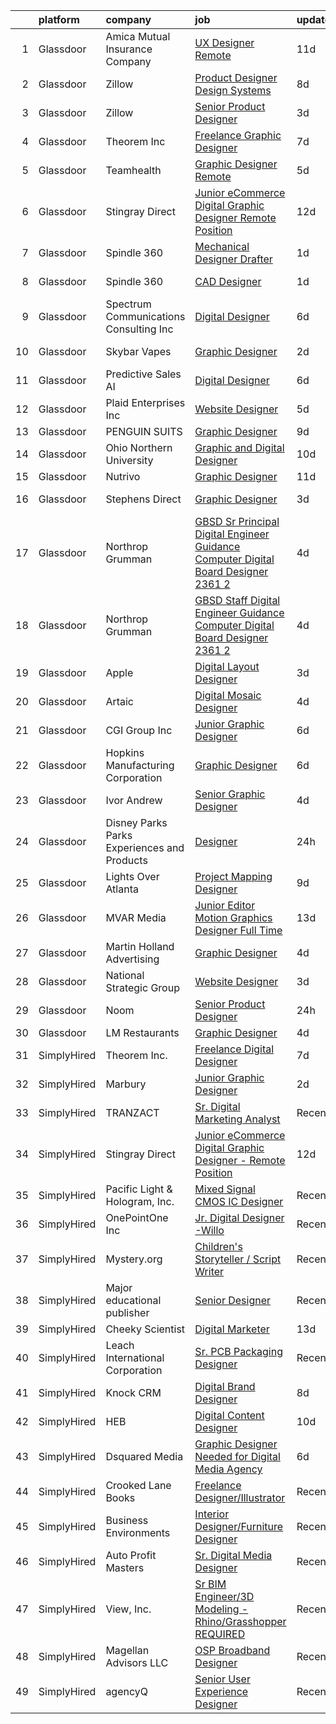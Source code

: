 

|    | platform    | company                                      | job                                                                                                                                                                                                                                                                                                                                                                                                                                                                                                                                                                                                                                                                                                                                                                                                                                                                                                                                                                                                                                                                                                                                                                                                                                                                                                                                       | update_time   | location              |
|---:|:------------|:---------------------------------------------|:------------------------------------------------------------------------------------------------------------------------------------------------------------------------------------------------------------------------------------------------------------------------------------------------------------------------------------------------------------------------------------------------------------------------------------------------------------------------------------------------------------------------------------------------------------------------------------------------------------------------------------------------------------------------------------------------------------------------------------------------------------------------------------------------------------------------------------------------------------------------------------------------------------------------------------------------------------------------------------------------------------------------------------------------------------------------------------------------------------------------------------------------------------------------------------------------------------------------------------------------------------------------------------------------------------------------------------------|:--------------|:----------------------|
|  1 | Glassdoor   | Amica Mutual Insurance Company               | [UX Designer   Remote](https://www.glassdoor.com/partner/jobListing.htm?pos=124&ao=1110586&s=58&guid=000001817fe58c4599b28616a317b07b&src=GD_JOB_AD&t=SR&vt=w&cs=1_0d366339&cb=1655708159481&jobListingId=1007926834023&cpc=9FFE37255B2C047E&jrtk=3-0-1g5vub33cgsph801-1g5vub33s37sf000-2c7305d5d3e04e6f--6NYlbfkN0DHNsmo6-l5VPEcn0_qUKkjeVx5zfr-x0vwZbi1T4ZBycdf6Jx9Tpj7qckzafRgtcIsjmn-TscFFB-IG86F17M_sb4snCqogfMYBkucV4L1lAygGDqBt5-cph-doJXodkoZgAZ2ic4E2TQ1vuILfL5dbGSsMLK66x38hbHaXN1IL6kxewnsLr38Yf7hwdUAZcUpSu5hNIu7xgOB0bn0YzJsjnnP50ZrWgGpiYYbRpbLCclDvkV78wOXbjV_3-1X9imISztR-KqsccL19iL_VScmu7598pRTeblNpFBehu6h4pGJOf5enHs0dtao5YKCNPa_XtyiC_HLvXW1Rv66NRC8eeifl7RwJGGLLVcDOt_9R9kdNY5qjV9FOCu2v-cE8-65tbmIjmWfYB0VE0yVuWPMPNMRwQ-eMk3XehQZXDctgohuRWzg5AtE_PuoImht5Mp6jDgMeMQY7TAj8ueErLSua_3JqfvnX-vnf4h0ECxISObbQQftUi2IijUXp9jqKdvd4ismtewUc1CqNhGhDOcaIFq14Z-E3PFg3SMN0AWb7LSNdOPiix1SyL9OTy5TOgtzu_r-ct8qXv3MauI_nBtAvnzu1fwebS0AlmNAAYBW6uElHXulztzvEmE4BikUGg-jjv99G-qDgQn_BuwpCeMOKCODQ_PJKK9o2jsodm-7jgihAocHFlyprzHWgPfDu6XYqZhL9Aoprv4vtSsMWNEjyrvuLp5RCW9ecplZAgy6R2blnst8f57XGXKW7b-ijTbfjnaLCQj4Ewqb8RNSrG6Ttpk09ttg4ETH-qgmGxRQYA%3D%3D)                                                                                                                                                                    | 11d           | Lincoln, RI           |
|  2 | Glassdoor   | Zillow                                       | [Product Designer  Design Systems](https://www.glassdoor.com/partner/jobListing.htm?pos=130&ao=1110586&s=58&guid=000001817fe58c4599b28616a317b07b&src=GD_JOB_AD&t=SR&vt=w&cs=1_8969d35a&cb=1655708159481&jobListingId=1007933236075&cpc=AC285F3A3ECA6BB0&jrtk=3-0-1g5vub33cgsph801-1g5vub33s37sf000-011a0893a918b1fb--6NYlbfkN0ANMurRYyPEXg08u6OamUd1Mvhk-zhFSGYIZgoJR86UvYL2v6MoUqae-sD5DnU21vo-KQkrM1-nxrgMu7ZC1V04tRcmIkM-s_SFYAMQ6S9JoXSA-FQh8VsK8KsKvvcxWmpJgU6E_bbF80Dim6t-LQronB_Oj0OoKqQszjyeh9vu0oEG5lsmCx2G0Sddvoa1-ctHvxyYXCHmsdK6Q_42QpuF2p6KXBZqmBlxz-yJmKzXTDhJ2xQl07W9QYX_7NxGP5q2zJBKJwRLSAELlfLnHU73kF9gyqs3DQjDavANdvMkjPzMgEYLFr6T6WJEBBju-rUx9F5uaDn4s0Dw-O4ju7b7YQxEUmfaOhCGmJY-DJu7Bg8tYUBh6G3h8O7PrfiNzceu4pruVXLNorIKCjNxQ0vu0VtXX0Kcq3Tb8AOXPg2rp_phGuCylzyQY2CVggXS1I_G1pqQKYGl5BdJd3c3SOwk7RbFfbpfHSNt9lTI_TW6WkW5XrB1fB9NfZbyn8TUVLVdUJ-zptcc-29lh2vzZ3JaYjtaBoMA90RF2zCZMXwj8Navjrw6SgblMLd_I0miVrzx3C3lhRklCwgYTsEe6FszahJuia3GmnkXO_cUIZJT2uiI_sSL4O57qyQwDS2V0lBJupGuP54ga9IsuUSguAyusZD8dSHmJCEnQleBkEnJaETbWSn9Nbq77iUcFKShSg7iXrSHPPedbsHbZ-R2W_3noLyp0iqsAOfFUfE5zy8RfBNG9Ss40pEZXA8n35z_fqKZN2YthlLsWpwXhlTwaYo40mJmC1FlMNu1Bczq7WUnSrcYXFdbxkGIPqv3ZtCD0fgEq2CZ2gVFwrAnFg8QhH5UJuWsAN-aOpQ6gaXasnvkn6Vu4B6cQzq7gqNe1bjPFLk%3D)                                                                      | 8d            | Remote                |
|  3 | Glassdoor   | Zillow                                       | [Senior Product Designer](https://www.glassdoor.com/partner/jobListing.htm?pos=107&ao=1110586&s=58&guid=000001817fe58c4599b28616a317b07b&src=GD_JOB_AD&t=SR&vt=w&cs=1_68768f19&cb=1655708159478&jobListingId=1007945757810&cpc=654405A9B1E0A9F5&jrtk=3-0-1g5vub33cgsph801-1g5vub33s37sf000-f338a4c3b84c64c7--6NYlbfkN0ANMurRYyPEXg08u6OamUd1Mvhk-zhFSGYIZgoJR86UvYL2v6MoUqae-sD5DnU21vrTTAFpnqnC5__tpGelX6Awx8Uj8nEktq64UL9gPWmTeU5orfDnriC4hpbt9UGY9PuCc2rTnyoQLtZ2kWdCeDIjNxMAhKAd0am7XFogKvgD-mqnV6FRM1Eb-ma2ta0rBY2OjIwJle-_-VrJO-dJ2zapJzKsv-XDMKpnuYy9ulCPoT6iCjHKtk3rOdxJd5NQFvSVyyQ0vKwECQpp3BKqNMa8RSefsKEoHE0-yAqn3I9vbrcKTWCJAY-3nH7mPb6Hiotcfik6X7y2n6glCAO0r-aH7chytavnjZ2Vb-AL30vh6opaHdOfW3PStVQDPubR8HT3_xSWoFsc6bzqq2x9MtyIQ5jYQZCeyRgNXtZwH6faW3nm93PpCfvycxm0I1Ry_OtYpPcp7gNO9Sq-jpWrWNPiY24crJa9tReegfsMqNTtOfMaDjA_mHQ0WxmTtTrr9rOwfuKpvTZymGh_QEj4gMK1CV6Kq0_g8GGHIvxjJLHTMec543vZik1sSa9r8nuqGTdVqd3DPOUH-09vWWSyCS3RhAzP9SX2-czpLyBli9-TRqFyTNzTQPjelmRVs1x8demyaGktxofLlAoBC7qmeA_UwgC84WaOaw3ddfEGn_1mU8yIntasI3kOcqarYOkH0kX11csSukQtM8vj7m3n2uEP7sOg0O42VqmtfZaa2ZZl5BUe4CNh7Q4NAgF9cBmyX2KGnY9Y7UiaocN5olFXWYFMYGrpee8Gc8-uJS6PBzNklv-ieOid4maaLHDukuVMFDP4Tou5w832ehKDWGCg49Y_fLU0BU2CcY1ffVo-Vz_E3o-h7NyrCkAip-IxWWD3xMM%3D)                                                                               | 3d            | Remote                |
|  4 | Glassdoor   | Theorem Inc                                  | [Freelance Graphic Designer](https://www.glassdoor.com/partner/jobListing.htm?pos=108&ao=1110586&s=58&guid=000001817fe58c4599b28616a317b07b&src=GD_JOB_AD&t=SR&vt=w&ea=1&cs=1_c52eb678&cb=1655708159479&jobListingId=1007933778137&cpc=8795CF9063CD573D&jrtk=3-0-1g5vub33cgsph801-1g5vub33s37sf000-c6f76b686089fad8--6NYlbfkN0AFW8_jy3Exud-3yScDe6C_gOnco_vY6PGUfytLF_4d6EkTCpOAWV-CrHKoiYYLwIqg1l_gI_lcE6Sgc6Z0AbUcjp9OM2Gim2qbKXCOcZaAhiPME1DQ2wZs7zWrQyxgM_WwQXANWvgVEC4Lx131mJzhmPIQ_XinjlxfRdvB2NH3Hgy4UHt9gIwQdv5K2XbsF0WLIWw-QlN63lPKk1Izbi0P4kXM3ijJ7DksttUkpcAQReUtxvrFD6UKFagnvMIgcC-H4esLS4aFgO4ztFKDbQxdp-U_KP-8xi8H1rFYIcDkxgvKtOsYH2tZbXKageil11WL3-91gzdaDKb8qKwEZv-oTYwx_Nxjl4fw2Y7ZhhxPkWiY_1h82LGBpCXChH0POKTXYjPIzVb13xNDiMXfRsOzpBCorp__KTfLG3dqZ_GumH8p3QopWG1FdiZ7YQlslTrn1bep-3BVbYt5rl_SRPnHEFT0HATt4d18PfEudmTs8dQw_LJXSRNEihb6ebckd-w%3D)                                                                                                                                                                                                                                                                                                                                                                                                                                                                       | 7d            | Remote                |
|  5 | Glassdoor   | Teamhealth                                   | [Graphic Designer   Remote](https://www.glassdoor.com/partner/jobListing.htm?pos=114&ao=1110586&s=58&guid=000001817fe58c4599b28616a317b07b&src=GD_JOB_AD&t=SR&vt=w&cs=1_88b3edb1&cb=1655708159479&jobListingId=1007939772563&cpc=FAE5E775D180B2FB&jrtk=3-0-1g5vub33cgsph801-1g5vub33s37sf000-44e5ae7485aa3032--6NYlbfkN0B7JmfrMhpJRSMUlHaLP4NRjF3FJg9cb0WKAV__BHI06IkPPY2OTo0TLZctw764p0EF7EBN3xUex5YquRxeNFP5LFfxTk1sLWOywg3ZNQYw8pyARnZZlMMyR2Q2Qzp228xK0w1E9WbEMa44hiiJaN4k2YgrakggvdLEHOXa6kUBfzfNa5W1-6BwqnoNaWW6_WXEtuLL-zyWDKbSoiT_uMXz4FGU0skt0garp5X3z2MtH0pZr2XQ5AefZWL7bq7uS3Nr5uxzthzdFYeFY-sVpqj5SsTIK8xOeIeXxR38QTy0Vl7vtTzYCMQ5eEUaC0Epfcv8KMNH-vk2GqVFjNfMIOlg5NggN96luPQYNBAiZL8IXzy__0UmyFIkZ_piTpIOG3L-2Gx7gXxIiMMrDL0_DkMM1KeBaO6ceQhrKSNS82M3wQDsP8jxAYQnvkApMswBtRnspqXJyfSfr1QFC7UGJqyiQRv6pFdXDuZTVgHc2-oigydeRpeUB00S_hPqk3hiQQzGKzk6-XIvBJKvmXvCaebu5hWl5IeYG2s1zD14eFW4ddDkaAF-IUWT-WguqSuW4FxyXLgViTfj9g%3D%3D)                                                                                                                                                                                                                                                                                                                                                                                               | 5d            | Remote                |
|  6 | Glassdoor   | Stingray Direct                              | [Junior eCommerce Digital Graphic Designer   Remote Position](https://www.glassdoor.com/partner/jobListing.htm?pos=115&ao=1110586&s=58&guid=000001817fe58c4599b28616a317b07b&src=GD_JOB_AD&t=SR&vt=w&ea=1&cs=1_d6095c82&cb=1655708159480&jobListingId=1007923741709&cpc=1CBFC3E34E2A31FF&jrtk=3-0-1g5vub33cgsph801-1g5vub33s37sf000-ca1309b66b79657c--6NYlbfkN0BhFJ8ddqZb8WQY2A-LeqcjzbfYC2yoFcx2RKsEMgWd6jGlCMHeR7ko2nHT3289qBai5XNC1ViXklPT3WNs2_u7ER1JOGWSYvxJxWskRdie3v46bNpVlxKyU1DIVQXhDtzHDF41iu98h4VRwKzPs6k3Veqtu8F_3ZVz8m1fz8iC-3euLieDQOUjgPFw16-zL946_-wHL83yOp4fiZSL9th7JA_GzVCZHR9ahq9Bvs76xSaSFvsLvXIYcF54lo9te7HLTgAGgUGCNniDlC50Et4BPZHSbJrmVgCCqXkd3VyWy6gpCP84Q8GuuT4KBSO0DUhfam2SyTkNjw0_WYl8YRFGHwfDWz3gUwevLb3dkRu5heaMxCMtyBtcw32pbTA_Um3W1BikVgI8m5iWNQJxibWwJ1s8XCRZh11J1n9WIu57H4AcyZQnJs3loTJ1dWeWfwl7_qhI9_bX_lj-1-cdT1iCbtbhtb1GRuyLm5orPfBZKZTDzCJxZMK59Lsomi3GZWov5ibDg3EXNOdFWzJ2QVB-trQUAr3qFwmG_XUv7d6Z9A%3D%3D)                                                                                                                                                                                                                                                                                                                                                                                        | 12d           | California            |
|  7 | Glassdoor   | Spindle 360                                  | [Mechanical Designer Drafter](https://www.glassdoor.com/partner/jobListing.htm?pos=117&ao=1110586&s=58&guid=000001817fe58c4599b28616a317b07b&src=GD_JOB_AD&t=SR&vt=w&ea=1&cs=1_50b7eb01&cb=1655708159480&jobListingId=1007948753925&cpc=18E4F2D8CCA3E56E&jrtk=3-0-1g5vub33cgsph801-1g5vub33s37sf000-8ca9a0eec5f563b5--6NYlbfkN0DP0C9F6_HR6xIZFTB9I744DcjoaCJNVKdm5n0qWZwia8ctPge_HIDyBb-0AgHuwi0XyTi0wCix91ztEvndC3Ayc6yXMFNu3ZTbdIuhrvn1A0srYfk5pSZ1gCgnzS85yRdAY8MULeINPl94YZQKl1rWIAfZk66-SjgCKfIs3nFx3qNtwWaHDvXdms8dA_tWLL3T-eI7crHVH2OihdrS8APo7CTziwAUN3M8evKgfge37oWlbN96GeF6BmxEpwesEPq3BTfDIru3REO3LGFwCa6dxczgLfGmCsbmDCGJXOLrUnVrUDSLgpl1gUfcg2Gr6KpYFk10h5lPFo3UGK2PQfeV6JuFoZfJCrpiojqIwAeoPfGQUcZceR6jwoEfE0O5jweQC49W7xuOGo24qMTmbiV8V6q1gB_008ZVECvo4UkD3hfmM2H1EreOltWdB7wjhqzNBBtWM_5wxRFv_TO-siQ3dP7lHpDFJVcNpZvp7X0LU2sAXDwH_jXccVU76aQLlCtosKMEXn25zA%3D%3D)                                                                                                                                                                                                                                                                                                                                                                                                                                                        | 1d            | Georgetown, TX        |
|  8 | Glassdoor   | Spindle 360                                  | [CAD Designer](https://www.glassdoor.com/partner/jobListing.htm?pos=110&ao=1110586&s=58&guid=000001817fe58c4599b28616a317b07b&src=GD_JOB_AD&t=SR&vt=w&ea=1&cs=1_e62d3f2a&cb=1655708159479&jobListingId=1007948758377&cpc=619322B613A5457C&jrtk=3-0-1g5vub33cgsph801-1g5vub33s37sf000-6f2b92475d9a38a4--6NYlbfkN0DP0C9F6_HR6xIZFTB9I744DcjoaCJNVKdm5n0qWZwia8ctPge_HIDyPSnOAwqmsxMk3yQp_rD0DxX9TtfmG_hEU31PLY_euQcm85Kq5HXSJEVVcKwknebP-5umKJ0ZQr1Ns_86Kr5h8sGTNd6h_dzXq-U81Z36VkGGvpOoWA6mB0E13eORsdEXeNIaujo4TWf53rw7x_BSzMI2QxgXw2b772MF9AUhlc4Y91A8Ovr4VKuuPkcCrEK1I8GF3gaOo85Oun0IU7PkLCfFKgCbkFI0LbTNimy4QTSLEFI4HDg6n4uIstGqC3hhTYjfd-PTXIt3ey16Rmxw23uacR-o9o_dQKbqUx5oaLdQ23PJdhE_m6rGUzqc-GIsg5txtl-Kf3FuYdNqKbBXGhL1_Ox_CRv7xciUya1DMYoDka9i-dCMNWtj5kOARr7-d6fmbfZHro1sP8ghmOLs87auI5OijN_CXxOZeKa8jxiT67bOp-_CLjajYH8fJNcNL0BuIWUvXalpR4FNVqK0nQ%3D%3D)                                                                                                                                                                                                                                                                                                                                                                                                                                                                       | 1d            | Georgetown, TX        |
|  9 | Glassdoor   | Spectrum Communications   Consulting Inc     | [Digital Designer](https://www.glassdoor.com/partner/jobListing.htm?pos=103&ao=1110586&s=58&guid=000001817fe58c4599b28616a317b07b&src=GD_JOB_AD&t=SR&vt=w&cs=1_4205b283&cb=1655708159478&jobListingId=1007936882470&cpc=C15A9BDEF637DEA8&jrtk=3-0-1g5vub33cgsph801-1g5vub33s37sf000-0efd128eb5aed8e0--6NYlbfkN0CEimXm1CJh_E-tHvxPbgZMcbhx6cgdIq9Pr1R0rMl3sU3PcKky83nF7xSMo3nddOn7Ezk0R5wq0xRM4P4Wqw20NJNt1myi9vhduCMlk8eS9Q-2pR7e426Bhv408jU6dwqXU19OX7GZL9-fzLcpxPjkOCfuAbN15nTcseGdJkcZ3XbWz2mdqVvOuzz25VFISDfRp1V9dwPYEMKMsjGHADhyTGnMik731kZoA0gNHCt_wcDJlIStltNmWUW2dRvk3BE6oem8RV--BJmDG9w5YArlsa9Ze0SynrRics3BwoYIxtnP1KNjz7UIan0Xb9dx7f0e8Q46Y68tt62yb4frw92S_My7nfgJurrCbLkcqarUS1KZfnyIe3AA4wu8f0hIvq75KLqBTl4UKIoBi5yR3SIP8cLvSNGdUyrhKT2tWk_K-e7LNMJ47ejIRZb6T35vapTdwMt7MW-U-Lpdhy2CpNYHKpAgFbzM2mbEhFLJjfl8tZaae6hlVMvKeOhmP7is6WfEBBvDDiWmYw%3D%3D)                                                                                                                                                                                                                                                                                                                                                                                                                                                                        | 6d            | Chicago, IL           |
| 10 | Glassdoor   | Skybar Vapes                                 | [Graphic Designer](https://www.glassdoor.com/partner/jobListing.htm?pos=118&ao=1110586&s=58&guid=000001817fe58c4599b28616a317b07b&src=GD_JOB_AD&t=SR&vt=w&ea=1&cs=1_36649d4a&cb=1655708159480&jobListingId=1007948386417&cpc=01657B10174A43CF&jrtk=3-0-1g5vub33cgsph801-1g5vub33s37sf000-edd02467a5c1cbf3--6NYlbfkN0CHpSnjIPxMtekS58WZl5Olhjo2iWL5RjE_Boe0ccr3FrdQcWsIa6cPZHwc-v8746EW96RP5CZce_hEXAJ3XTI8APzjHSbRHfzKdNOK0XN2lS_KNd5Kq3KZonkFQI-pGHvlWS_nx_cfkm3ka4W_zIHPvE-M0eLXzHjTQttOj_8vkl5A8QPrEkr9vkOk729WItrtsR6VOF0d7NEPFleyBDJORuVlY7lsU7kVUmczHSnNfyVw7XaqGsZ03wAgtKHytOSU2gHEz-s1v9CGYq_UflSle8N06-IMxju8mcqiKTYipJQ3D7c2Rzbx_VjFWQwwzC8mH5Uwoux8lIhreQEpBn27ruXSxeG_2-8gmezPquhNtLdERjNtXYufcMK5COwK_fp6covrkTTpPi5seCOtqjEsMQ1Rnz71XSwi83BT-p9zioiZb84pm1q3Y_bqYalYsmKmqQvAi4sE1M9MSQOl5qrmO4q00LWpDebsMI4Bkwm2ro2Ze2EDW6vd)                                                                                                                                                                                                                                                                                                                                                                                                                                                                                               | 2d            | Sterling Heights, MI  |
| 11 | Glassdoor   | Predictive Sales AI                          | [Digital Designer](https://www.glassdoor.com/partner/jobListing.htm?pos=106&ao=1110586&s=58&guid=000001817fe58c4599b28616a317b07b&src=GD_JOB_AD&t=SR&vt=w&cs=1_734af3ff&cb=1655708159478&jobListingId=1007936109806&cpc=F4333377EDC1BC7E&jrtk=3-0-1g5vub33cgsph801-1g5vub33s37sf000-3d7d0082209389be--6NYlbfkN0CEimXm1CJh_E-tHvxPbgZMcbhx6cgdIq9Pr1R0rMl3sU3PcKky83nFlr7_-N0QMhZoM8KMwa9VSysUJR9MsQy4DZHjAFSZQcPOsxHovme5KBYSach_Q4wWwPlcvZ1qda028uxgHzlNO-Igyq-aPdhIMpP8eep6xW37Zvftt03Hl7StxY5E6jnpkGIaT3HD1xVIC9w73mNDgvhfd4DaexbzuDTtl-9fh7Ti9QqI7ff9ofyQWz2R0PMnQYexr6kkeNbk1iFu_ivBXHiZrxpdEv36upZ_ckczxeXDkQZieqN3WTq-AYLz-ZFN40pgHgYTcBMPDP8NX7kS0fHXROkTrJEi-T5Oti7XqNtE3d5XxPdzKXBkGfhbzIUc8jcw33YTvZv8hthie0SVL_AOM01V02iXOd2lFMNoEQGJrH7nER2DYiX2KGcHewpmmkpe7EohJL3wnCvXHNsRVZnm8qBEgyVKiW1TlW6xGVSHpOEbySsBRgAcYlnw30w_vCtkTW0T3kybyjBWln2NGniXTEiS9CDIDyCtR863c-nQzMMMHVK1pJQ4JuqIDz9plRbA4vDGzCE_WnvTNWkKGw%3D%3D)                                                                                                                                                                                                                                                                                                                                                                                                        | 6d            | Chicago, IL           |
| 12 | Glassdoor   | Plaid Enterprises  Inc                       | [Website Designer](https://www.glassdoor.com/partner/jobListing.htm?pos=109&ao=1110586&s=58&guid=000001817fe58c4599b28616a317b07b&src=GD_JOB_AD&t=SR&vt=w&ea=1&cs=1_e22153dc&cb=1655708159479&jobListingId=1007939251844&cpc=B27F49C9D64D6F84&jrtk=3-0-1g5vub33cgsph801-1g5vub33s37sf000-5664f235d8bcc9c8--6NYlbfkN0CerEF43NvSmNKobIBw0nTZOkYDHcKNWop8bxfdmh1mR3U8H1EiJnXaJn9Fxf1wmmd0n2hUntiQjq4-lSuZh_vVkRgv6ERq2SDToJBO5OjqiRHPS5gO8WoUD9FdC_-vGUBrnZGZ0dlvt-M-qn-urpxnLUjBFJwPbPQpV57GYUc6IAlNDTG6lKNPyDQM29rmQtklbpcFxbAP4ZUpYKCuX2J8RtBCNxX9FrfKKLlhLE4576mgmVaL-xfs33CzDNgA8fxxTRARN0dbM9sbAq8WRKnJarmRaF_McTdSaiADoSu1X0TJaj0mfVkgr2mtrgp48DD4l7S3ic4JWYh8axr164DCYJeUGWIOyyCAhjTnuRSCkYUXiS-m-bMPkIcc5KF6qH1ACOaQjwpSVnuiqQKG_l2_msT2cXLiD7GehAuTil65WqK9ubiBG6CGIF3zY2gKCTvPhmb2UrK7S9xS_MEt47R2jX6EbhHt1xiOWRYp09szAYW2NF6ni1pYXtzz6ejia-igQAMGP3v_rw%3D%3D)                                                                                                                                                                                                                                                                                                                                                                                                                                                                   | 5d            | Norcross, GA          |
| 13 | Glassdoor   | PENGUIN SUITS                                | [Graphic Designer](https://www.glassdoor.com/partner/jobListing.htm?pos=102&ao=1110586&s=58&guid=000001817fe58c4599b28616a317b07b&src=GD_JOB_AD&t=SR&vt=w&ea=1&cs=1_e7050333&cb=1655708159478&jobListingId=1007931703718&cpc=C60D35D50AB8E842&jrtk=3-0-1g5vub33cgsph801-1g5vub33s37sf000-295706155d071add--6NYlbfkN0CB1tmP7rfbaHtYFmPjg1Xv8BJr6DUbyz0HQmM4H563AjxRjcRiypFG5eHhX0ZPISiHZ9rKFkU_R2012U8F7zarl_g7acRfIj56dqTCgc3rf1xYelSwyDUG7Zu9xpDhlNiONg5rSR_UbOtom-D-1D9vou1FBjNO27Fp_vy5yBZrbTZxP9s40emroRXN3AY1eheeUR-i2p9nz_haBJkVqru6-veGPlf1NSWTBvtDQUEWpjR_XnHKlMm2o-oAsDty9wqDJaPAdnJEWWz6UdkT2aCCQtHlh1jy6KQRed0rMUlW7jiUb1NRoeGlUFxm6akhG8HZm1yOKKJ3d-qOqayYDcxR4r1UbCwZsi_k_cvPox4xi3zI4pp6IUAIqx5JwWIxezDOwOunbpIqqCMaKyxSgDPJxZO25zSTfFEDsiTLNAQMWEL_SPoQxHi7Vp3LebkUDxRdUm57fwZx6rxu0_AzlabnWt_ErRcMH5ESHRnKywd0w38IFp09PljWbpJ0J8bsQFc%3D)                                                                                                                                                                                                                                                                                                                                                                                                                                                                                 | 9d            | Boerne, TX            |
| 14 | Glassdoor   | Ohio Northern University                     | [Graphic and Digital Designer](https://www.glassdoor.com/partner/jobListing.htm?pos=101&ao=1110586&s=58&guid=000001817fe58c4599b28616a317b07b&src=GD_JOB_AD&t=SR&vt=w&cs=1_5e56bfa3&cb=1655708159477&jobListingId=1007929702602&cpc=8FC0D69C137C431E&jrtk=3-0-1g5vub33cgsph801-1g5vub33s37sf000-67f50c84ac550faf--6NYlbfkN0CL63aioA1SaoB0GgqPQ_RqRqbtnG3m1o0WbEmH7ZwtnCIL8zVPcSljMuDetbDeVLEo-RMnELe1gA8YaUKhzTf4LStZwe3uXp4Bc3QhXb4EtkoMTUWmQN7S_WCAz4lMLo0tY6qOprw9U1Xt2UtgnUbexmE_H2506xB9oFJCxbGjOsXZDhJ3i6jj21_FCTbPFFhqHposXGKjzyDP1t-hlsjgHvRvaxM10Wxdej110K2UpzDOO2NYYwO0UHayiJxxQlq4bZB-wX-cX8QGNneVPHjAaYkX9BhVHk3cLBMXX8p-dd8zVvpo1hNjlqR-zCfcQ_SHSd_5UXhWYimUMQOQHtigtj10eeHfc-TrMYQvOsI1tqO-b5SQ1vrUHxLyRwtTGMuGAhGzKcvgpwfs7ZdD_i2PDGveSQ0kHGmkkO-wlRCKg-xjGpJFnx7z2qp6qLT-6RbXoV4HgHattEDq68qt0HxqcPpjcTbkOZJL5gw_msUmc64dqz6LxR4j-Y6wQBduwFSeB6glNbN2Gbug63rtC--QLCcNPEu3IFM%3D)                                                                                                                                                                                                                                                                                                                                                                                                                                          | 10d           | Ada, OH               |
| 15 | Glassdoor   | Nutrivo                                      | [Graphic Designer](https://www.glassdoor.com/partner/jobListing.htm?pos=123&ao=1110586&s=58&guid=000001817fe58c4599b28616a317b07b&src=GD_JOB_AD&t=SR&vt=w&ea=1&cs=1_e6351890&cb=1655708159481&jobListingId=1007925947401&cpc=87034903B3AB482B&jrtk=3-0-1g5vub33cgsph801-1g5vub33s37sf000-e457584d6c073e81--6NYlbfkN0C0xKlKzKylD_p0QcsSaTSZ6389VpnIAxdMHiFaGv4qFHv3OheaXucTj3rOUYcOGQybUbyN-kcJYqLSKYqO7dI7LoYMMBr7yMNi4AS8gprfOtsAsGfl-gHiUulFR_-biWSoAKS_1Db47MwbGUU-7SXXd8n3XltXM4qaomWSof-q69p49Oa9MlaAWFl_VXE6B1N37I_MF4YyR4iQj0IOQ0P8W7ILNxmLKS2J6W68jMhD2Rvzra9hXIKrHWaev0rumLOMwBEcqqahkL7f2U6_Qwnah-cxUVk81Z7HgxvXMgBMY1orFm-rxBGJ_FXlp-rpymdQwnPKAgz2LFarN7TAz3oki3tYPaoViM5xQOmt8gOGuvI9o2zQHe4VlBiSwxooEDxolaz11hrxOZOjOgqxMrPPexuNi_F00BDMh-CRTcLKOoc9YXt5jGYOUztP0lwaFPFkwc0hPMUEwgT7Potq5ZxIoxh4RYs9loKuk42y8z-0xxCgBeOtfbuMuXIMKpEurmU%3D)                                                                                                                                                                                                                                                                                                                                                                                                                                                                                 | 11d           | Aurora, IL            |
| 16 | Glassdoor   | Stephens Direct                              | [Graphic Designer](https://www.glassdoor.com/partner/jobListing.htm?pos=127&ao=1110586&s=58&guid=000001817fe58c4599b28616a317b07b&src=GD_JOB_AD&t=SR&vt=w&ea=1&cs=1_7910499a&cb=1655708159481&jobListingId=1007945401713&cpc=D297ED79D8873EB5&jrtk=3-0-1g5vub33cgsph801-1g5vub33s37sf000-26eea78d38a985d5--6NYlbfkN0A9Wa3My4nXJecHImNreCq9P9RXit518rvQC1KB5JLTm3O1AYaw4w6fLigRGvjfa_f3yd6XWAlky0F3UG72iSA5FpaV47AfRuXBAHgcM_H56wI-_LDJXpdUhgA1OlgoPxj5gX1KyoeMtOdoXQMSOWHib1F9vfcOCquSi2-3ANnZbpHmL9xPu-ADRtGhLCP1u7a3B50P7QYHzxbsmJqoN3bAMi8C09W2bxhStRY8MR0wG-rdyqj76cB2dPwW2n463GEqrbnFzvUzKP-QiywiKv6Kw4CEij0cCHvB_lzR4kEZImv66TOzV4AUVCydng4q7NSSNSSWmXIu1ywpbY66ntLTKJT78x5hXGZLV_i-CieHijD3TqTHnbKo6F0weSCw-0vUraKFFG_2syrjUR5X1OH4i7o9bC_bpia2OG6I3gat4yzXSkPPTyKtqzkqoEZNEkjDgc8Ew-bCimWg0rstHkAYWEbaAabB63zi_cDOa2xPRua4d4VSN3BRqlnOiQ9edOfN_gsZ5H3KpA%3D%3D)                                                                                                                                                                                                                                                                                                                                                                                                                                                                   | 3d            | Kettering, OH         |
| 17 | Glassdoor   | Northrop Grumman                             | [GBSD   Sr  Principal Digital Engineer   Guidance Computer Digital Board Designer   2361 2](https://www.glassdoor.com/partner/jobListing.htm?pos=112&ao=1110586&s=58&guid=000001817fe58c4599b28616a317b07b&src=GD_JOB_AD&t=SR&vt=w&cs=1_84740a94&cb=1655708159479&jobListingId=1007942051511&cpc=5E31031E1AFF45A7&jrtk=3-0-1g5vub33cgsph801-1g5vub33s37sf000-96076f1381a9dac1--6NYlbfkN0DPf8Tf_oakpB62WadId2dzQiWExtALTi0lpCM--zHBL1trAzPQuAwg5oNkOU_MLY3rm239Jp_6bde5QSRVqCgxUCizVk43yYFdm9DHW3QDtACvxslV21EoL5JHV2mVJcfiR9sDYg1PIUv_uf6Hm-MsoUW5JDeRILNVIgG1GsRdF1zt9CSUdykOl4DTJIC2Rrk1kXgBvTNqeHIyPSNRii1TB4XDpA9nMmGrF4yQ5xoqukrZic-2vuhxN4eyYQrq9H5z09I6fwLNXYKHBuJ54AFz59ShewDp2JGwfuij-DozOWjQY8wxIhBcE72EB3vNlJwqToITs4WcFxDSzLPO3GN1jHbOJNBuHiqcYcAhoktuBsZu5KF85CEFFr90nRUdVFN8OqvqHH2-GHzQ2-WGeXorCi5FrbLZ7mZXFWp1b2y6uZwAiulSe5hH2fjq0lYHrBlb3zEc8hk9wKHDbAFk_BH14EheAf_xI0BYsybvEkn5Q_a8g-HAMEuJRCNMqKTdEjtZe9sObbHOD7vPaB5KMat9LM9JKpXPqc4UE9lIdJaVvdAqsMlJtSG30W2B0DS2RM9fOKu1skYYa4TmP9C8k5bm4QIE7WXBmA430MG3QN75n6idaOM0ADbp09whXp1t75lrMgLC8Bcaaj9UdTQkerMtbZDpq6bZ0GTsA81KW0cRt3BDBx_xtewvXfjYCvWSEN5sFft4L9_Vz80_jgf2gBcmLYi7Xp4jKQggVHbMUvhrBOTRufhnMFY3zkE9x_nbCKTTu4VtjXVMFUpg5IFek2RUvt0XWA6ntWpTbzUc10xXTNRVnSdkNYyP6Df_XeRURRR0FZ5a7G8DYNqYYFL5nWr4GQI6CDuheg3yefKqbs8L_fiY36a2k_YvrmP0b8j_4IU%3D)             | 4d            | Roy, UT               |
| 18 | Glassdoor   | Northrop Grumman                             | [GBSD   Staff Digital Engineer   Guidance Computer Digital Board Designer   2361 2](https://www.glassdoor.com/partner/jobListing.htm?pos=104&ao=1110586&s=58&guid=000001817fe58c4599b28616a317b07b&src=GD_JOB_AD&t=SR&vt=w&cs=1_dd072e25&cb=1655708159478&jobListingId=1007942080656&cpc=8D52E76475A7E842&jrtk=3-0-1g5vub33cgsph801-1g5vub33s37sf000-5682cf9d8909b371--6NYlbfkN0DPf8Tf_oakpB62WadId2dzQiWExtALTi0lpCM--zHBL1trAzPQuAwg5oNkOU_MLY3rm239Jp_6bVc0jZevT1Ln3B6B5rfVtdY79eqik48Ql5UKZIrkZrmjTazRIxaCPmYytrHtjlB8oHt4BKLsOl426Lmhbp9uQ7XGTtHcaVZsBeC3qWwN3oQ3tLfqOy5kfxecdWNh5JtbhjKcBIr18nH4VUzUNf_TbtYr5Uwc5DMsCikGsvmyTD3UtN5a9a6-v8El48nOgfbl5IG0yln_RID3eCmVJ-X7uPuxLx5FHt78Ra8XfXJ5C-nOdMcm_90qkNkuG02mJKWxRcma9EYMRuPMrCRvgA0TxZyD09mmGts9Nbc3JyJoQKFfck0krc54KcV7UbGBR4a4FB9eiGURaFrd0xszUlvVmNRw7aPkq6K3YaIrTDK-qPTS8EoPznjB_49fHapErIlt6l1FxQ7KdG0InrywPINLSiUX3Y2DA_m2fbdh26p39hrI7kEQkLkt6-ZjeHfxgW0BGFXMDOooBqbGv9UsqWnk0U8lXZZC0dTrONt_voHc0lW-UnR3V83MvcVEkPb48V_KTrivlJ_kaJr70mGiFWgud4IWIs9oZagOabxutm9ISjHlEVywMhTR3Ko159dvO-hwnWtwYOLyv85cNdG83ms1kIc4v9wwx7rPXmKRXUL6syi1P8W6mw7rTs1Sjki5UrtZU6kQWFEE-v6VCdP1zeq1qRrOys0d1ZKlKeuNUI59pP0BJz1rLeeoXvVvtssuspiZAwh5aZcxRhrVvhPYhc2mX0CIGIJy-qjUb6i_WtEIwvXBjS6XMpcZc2vVZ3J8J9nAqVNQJLMoIcrRnS3WEFMqvPuRW9WkGUJJV_iwhAzEdIdW)                                   | 4d            | Roy, UT               |
| 19 | Glassdoor   | Apple                                        | [Digital Layout Designer](https://www.glassdoor.com/partner/jobListing.htm?pos=111&ao=1110586&s=58&guid=000001817fe58c4599b28616a317b07b&src=GD_JOB_AD&t=SR&vt=w&cs=1_54533157&cb=1655708159479&jobListingId=1007946396262&cpc=32EE424DE2B657EB&jrtk=3-0-1g5vub33cgsph801-1g5vub33s37sf000-6f20ca5c5f7ec996--6NYlbfkN0BvKrLyj5gPmtZO9T8euul8TCxuuKNOtzRJOomxnwSEodTz2Bc-sPZl8WPllYOnI2iSUe3Uuef5NSpd_vW1_UplIYor5X_Vh5XxPxY0fGIBUZGiPGDeJ5mbPYJAwf8je682CI3jagKluqfrUMZrFhQ1yxSBiZUx2QaknhI5GUcLgsyadDWay9ymuaCQURVClbdP0Uizd-ZB05w6cRTiUMoOwpcwyd0tfGzF83f7JqM7SQBDVEY3Wd-pcPx8cBCosji56rfxMSCdBBcj6jMf4LY-WbCnrP7_6N6fXNXxf4n9PcXHV31XjEbND900e_W1Vb85euMwbwKZjjbBXuxEj_NiIDHZQCmxh5R-mmiJuTQPiiktHN1sJqueLavBmQWu9AE0QrDNrS0OgRNv56CenNpP_QikIJ35tY4YtOE4xNjXGLvX8ObCF5cdfrSVMeJOq4ky5becQ3oByLuLWLkmTShD58ZYCbY_63I1k_sO0_xd0rU4Tu0q_fTqWcsq1jnfgBgrisFSLv79ZEl_6Qllr7doKK9S-_0O1uljRNmSR7jtRR3PxdMe_Eqz4_S5kRQxRRzMEfPyEkyLvRQL2_xoU9pDdMBad2wTqAxkBw444UijCLYyarlRpaCq7gUvuDoOVwXPg0rBkUq40C3iD7HgX0PDlTgRq1gLkMvFy-JE1oxQobzkXa-36FcPIsNDN6Km564kiCiY2-t9s3_hVZ2Zljmf-R-DMCfxf5b4Fa_mq1fiDvqGj5Vdwb07g878KIkH0wDGrYh3LpZQH0c7nAGMBxmwQ26dVi5pv3SPH2bQfFgAHwgZG2VZGoeDB-WjngovI2L-nkThWrxrBdDDBvXguntUHkdqsG-xRmym-EuSF17o5BTOxqL_G5Q042X5PUcRdVW7fSsTyNb3EVchq6olyf3iRETUcezqLgkYV7bNHeBUXFTerF79om144CvVVTC12J5AUFcx7beNpQ%3D%3D) | 3d            | San Diego, CA         |
| 20 | Glassdoor   | Artaic                                       | [Digital Mosaic Designer](https://www.glassdoor.com/partner/jobListing.htm?pos=105&ao=1110586&s=58&guid=000001817fe58c4599b28616a317b07b&src=GD_JOB_AD&t=SR&vt=w&ea=1&cs=1_3087f9fb&cb=1655708159478&jobListingId=1007942473415&cpc=D3F7CB07E435E2D0&jrtk=3-0-1g5vub33cgsph801-1g5vub33s37sf000-7c168d1cb0030ae8--6NYlbfkN0Coe87RcnfK8tQhCG2FBwM3ocKS_JC9BwCZeLWSJbd02so8zQdeoUNSZcQzjG2GRmTz-IwcLwEiz9VVdkyd3Y06j4v1oUnOfK7rYd1PQnah3yrv2Ef56lJo1_Y74OMtJEHFYL-j95vRGud4NEKhflxkZgNO3ymCp0hdbHpou4U1tbERfxtxp2QIuE2L-rNVmIVKKzjE0S3By-9fvsYuD7yVTf3uVBchUizU6yT6FB5lr8cvi2tlILAx4QUzr-k5bJ5Kxc2mTsAUvha-8P5y5Eg2AcOtZg0DDJhYBs2TQR8rSpQfGs2o35-M34L2vMiIlNH263d_3BVeZes3HlRuwaBs7ikBQoMqoDJ1BmkLHTiNjwbFs4EzxemPravWo2Fx0_tJttWaojIRpVC-Cg9VrgBscolytEjjeCAznlkgx4VMk-uzi0SUTBtlN38KFrMTUldoBpOFcHug8VxyHcz4vxsq3SO9wLAbK0-P84mJTkkPOLvprqid12LEgBA2ewpUK291aATs6wfUVQ%3D%3D)                                                                                                                                                                                                                                                                                                                                                                                                                                                            | 4d            | Boston, MA            |
| 21 | Glassdoor   | CGI Group  Inc                               | [Junior Graphic Designer](https://www.glassdoor.com/partner/jobListing.htm?pos=121&ao=1110586&s=58&guid=000001817fe58c4599b28616a317b07b&src=GD_JOB_AD&t=SR&vt=w&cs=1_71f6dd20&cb=1655708159480&jobListingId=1007936444215&cpc=47CFDC01B3F81FAC&jrtk=3-0-1g5vub33cgsph801-1g5vub33s37sf000-2b5909ae49bb43f8--6NYlbfkN0CmPt6JXytAhZscz-5ZOP53MMQ49Xi4hmwETo1lvmuAlTU8vZDiHq8TANo4TpJtu6V5BvtbAjljC8iCdRFJD4Ye89otX9TPsWfqPVek2mArkbTyplUuq-HQSrrb9ayP7CjojZqlGJNloCdbnv5CCkvpm6cDMD5wnGdRG8oEce7G5BRW6BI8wm90wJysuk7N-CLqiGaVVtf9rl9AeGMQk9wa_bhzkDNqBh-Apxlkui7lbi1I0Oz7h6aGX7CRiiEmk_G56Pc1eQdLDMsSWvXAQ5uwCIso3yHB0QyU3RZ8J02iKkUFHHvHyunPdPVUJHgJe-CDyoiPF3oY998DVfOW5dIuxg6z7VRoBN-hwaHqldT-hN6_HdubWCcaRy-OHFE-LCURzrztrkb0QAuMtFfrsCVrEyYWibeMAxNsP8h4pn0VxKSaVQX5fKRw06BgvU4-ZouLigyR-XuMDrtgeHoLYAXhSbdJIv5d0aned52lpK8lKqouFif2AbCzu_ZOq_e9gxOhAhMoUaMQHTjh7t9qGWd8VvkiwhZHUVCNPjfpVWrHxMtVsYqybLaH_S3eiPNMzNI%3D)                                                                                                                                                                                                                                                                                                                                                                                                               | 6d            | Fairfax, VA           |
| 22 | Glassdoor   | Hopkins Manufacturing Corporation            | [Graphic Designer](https://www.glassdoor.com/partner/jobListing.htm?pos=113&ao=1110586&s=58&guid=000001817fe58c4599b28616a317b07b&src=GD_JOB_AD&t=SR&vt=w&cs=1_93e37370&cb=1655708159479&jobListingId=1007935715579&cpc=CE83898D3A5B2434&jrtk=3-0-1g5vub33cgsph801-1g5vub33s37sf000-17931b437e0f4ac4--6NYlbfkN0B_HvgE05pFSkb_Z5lsewMK9saEU9PR9pR_cTHu3KaFsA9I98-t1mhiXZT8zNDXCGTZABpNc-tMP5tSQITCLuaKizOeyPQr8nfD6vUWC_zKruifCsQ8DnLo13TyBRwskBmAXuKEvWxrzXie5d3oI1XFG5HYESnpNePmKOWqJGUi6wy_iduJsY-hg-ZP2mMM9gimIdAXNN2o28g1ERcNVNudoH2vGBcWDQ-ihwNmt5B4EFtc34TfTaXqgueOUHsheguaUha1eF6Y42shKEXeRQXejcO2JrTJLZC5DEvUszRwAqTxmbKSqOWDT5CS8v3RK0BB1JQXi3jxpbmhq6GriAJwDD3xQNvwAoa4P1YFj-gayJz7-ZZ7YRCS_YklVQ06LSph3uRJU3H0RLpYqt6xy85jljgH1g3vLTV_HMScm2GoAREgZpTpYfahPVSSKwo2zrCREvlhMrLn1MOINfpyQOf39zpClqrbG1Isbz8GdHQ8sqTgHtD61nBFi_sFc-2-ch7E1ndylF4nYH6jmy4EfzN7cVqMJTM7j8HbuvV__Erd3tbiFHBYKX8j5OZUGbtmkfnlZt1luZJnp-RRg9uQ5b6kxtqnBlrdsH3r6ZGevPmPr_Md-wlhMKl01VLLyT4rqJY%3D)                                                                                                                                                                                                                                                                                                                                                      | 6d            | Arlington Heights, IL |
| 23 | Glassdoor   | Ivor Andrew                                  | [Senior Graphic Designer](https://www.glassdoor.com/partner/jobListing.htm?pos=120&ao=1110586&s=58&guid=000001817fe58c4599b28616a317b07b&src=GD_JOB_AD&t=SR&vt=w&ea=1&cs=1_d91271f8&cb=1655708159480&jobListingId=1007942290238&cpc=3048954C0A0E4D25&jrtk=3-0-1g5vub33cgsph801-1g5vub33s37sf000-887689adf52fe82a--6NYlbfkN0Cd5ZvLdai7cR0fypH5_WiGezUQesq24dbKuF0ly35ya-DdLtg6_ErMht8dQGTtTAhajMJVVO_LBOtdHuUD-AN8Rfen7NO-pn-G6do0ZgH8a_901_So75q8MisAbTzOvlsucHHs-GKgsKQ6LQnXqJ26zsJ8zkgvbA1c2z7iFNyUswCbV27VZAVMa-vtZ1PkKNrdHmuU4sIdaWiK3-6_XaDkzTQr7EMVe99A5fn-RMZudBkrNSapHy6zBXofZyAlDaxAsDm3foPGpnxRa7HCkwpB3u7tRK4VUvgSK5LseMB7hXjI1NT2Ft3csipyGn6Sr223gH9c43NAA58KPEpjX80HJV7RYudgjzGlns4OyKtR2Y3dI8FKM52M369avHnFtsR0i7T-4-4mofwFw489sQt--MU-DwaAgLeUTnNGthefnwFyWfCycWE7h3Sd1dKMnCjB2avkIFYUoPga_7fGoKMZk8zNpPSvlf4tcszSRIGTx79-ZihAoD2eGw_TOF0Jkv2R9Yg9Yy3e3Q%3D%3D)                                                                                                                                                                                                                                                                                                                                                                                                                                                            | 4d            | Wheaton, IL           |
| 24 | Glassdoor   | Disney Parks Parks  Experiences and Products | [Designer](https://www.glassdoor.com/partner/jobListing.htm?pos=126&ao=1110586&s=58&guid=000001817fe58c4599b28616a317b07b&src=GD_JOB_AD&t=SR&vt=w&cs=1_a9958ff5&cb=1655708159481&jobListingId=1007950219661&cpc=32EE424DE2B657EB&jrtk=3-0-1g5vub33cgsph801-1g5vub33s37sf000-e5c9e9001f0e28a5--6NYlbfkN0DAFTyt7pbDCC2JPO79CSdi1dIb81yjczP5qsKcZIxgiRd1qisRd4re16D_VG3-wzX6pL1VocMaTUCrY9DwXqF8SvqMzjuLF0zhsMtEOsiQ7vYcTGr3iP7JfU31XjCE8eqq3fDFnOnA7Po9WSU-yYzy9Vy_tR0uvcSELcI6jW4iq67FdVfCAJtbuuiFX3aN366btLAdxGgwvGXNXMc4iqOcxOJlABMsJROajo61ivTHG3JxFkxIeDzbU264Fq623soZbm2Hg-6jsFm5cvlgvjiwFbPpmNxzUWqEdNZS3OC_E1M4kCM_J9d1Hhi3bHp81HjhskFtm8PxNPfWstkv3RSnvPXdm8wShtA9z6dsmzbzoCyKqwajhmuY7VUMjxHWSUHZqWuM4acXrFuqMpgiel0xNl4Pe4kpNhF5iWjRDwLdT2zkuUdH55JWYBkg3Le-LqaJV_GLtM5BZw%3D%3D)                                                                                                                                                                                                                                                                                                                                                                                                                                                                                                                                                | 24h           | Franklinton, NC       |
| 25 | Glassdoor   | Lights Over Atlanta                          | [Project Mapping Designer](https://www.glassdoor.com/partner/jobListing.htm?pos=122&ao=1110586&s=58&guid=000001817fe58c4599b28616a317b07b&src=GD_JOB_AD&t=SR&vt=w&ea=1&cs=1_c2697bfc&cb=1655708159481&jobListingId=1007932036876&cpc=55FC80EBF760BBE8&jrtk=3-0-1g5vub33cgsph801-1g5vub33s37sf000-9c47863ac6a8b0b5--6NYlbfkN0CKNvdBtBh9SnuMcnkEvhJOJZTsmZHyY3ybnWicrfIHvzkFyTgGLCZJr5ALbz1JtQGJhx0fYStmzfltGqh2L08h75OHQCeaN3k2rGPm4boUBZsKEaWI3QqHwlygEMR6CChB8Ydrnhrd_MwaqDFuGXv6fMtfTGNa_6ArIQ2h7uq1E6rQZ1HxQoODALZOG6_g0cQe6x4Rve-H4l2WWCm1806BrueWctdP3EtmTY3xV43S33mtKZG22-2LVJdmBptKVkvXgpH2biANGKx5fF4kwvkZ2n0_cARhrbdFS61T201sh5xcAso-0oYDrZRxcNHPYTik2ppvxTp9LTZ9vMd3uDSB1DP8ckDKBcI99qDuYE1OSUkMQvSEqZsips72u4DYDW2dQi8Tbz9YR43ds1JVATc1HjaKs0jg8UsIIZbLoxA1AeLa-w0arRpaIX-2gnXgBDgBrBGN8dy0Nlf0JYxnAcgVkIf1ebFb51wx39melWcozM8xr2nzkxwcsKyBTk9FGQ1D_s6H4dLiUw%3D%3D)                                                                                                                                                                                                                                                                                                                                                                                                                                                           | 9d            | Kennesaw, GA          |
| 26 | Glassdoor   | MVAR Media                                   | [Junior Editor Motion Graphics Designer  Full Time ](https://www.glassdoor.com/partner/jobListing.htm?pos=128&ao=1110586&s=58&guid=000001817fe58c4599b28616a317b07b&src=GD_JOB_AD&t=SR&vt=w&ea=1&cs=1_dcba87e5&cb=1655708159481&jobListingId=1007920709983&cpc=3E2BFC0D8D8346C2&jrtk=3-0-1g5vub33cgsph801-1g5vub33s37sf000-94afcaee5752e65d--6NYlbfkN0DdNONLqhA8z6QrX6vw37qu8cGScUjPKwqVQr3YAsb4-1kF9zPio8EJhw9oPIyj1gNVtcJvLBTPuqm-DZjS7lwU-Tw1HXxH8BtZfEsb_z2igyIQ0PiURTAjYsoUuIvPwxw_wT6cK-5H6_o_x_47q-nZsGNWSZQrJcvRXSBO7xXcvAN-sEi_jS2_sjMFhVL_TQj28MCmzuP6Lvrw3MKpbLKHWALwOk6gjd7BwfVAmfmjzom-5Rz0Elwv6erbto2KjuDdd2ObmPhOXx_di-hcds8NJ54V9TzHwzpKWpoZEfeLuTQwLMEuuKTFsYSOS9l48RUPOfHNQlIk3D5NsMPs6RuCMgQ95SjuPmnzFzQxdHIKfc_isnNZf5J9xX7ofAZ8SVdA5o4iVGJLZUwOnJrilmG5CPjLuYLYx0Zde9OYyHNU-pboX-JAg7Zk1ky3vuaXvRzjOP10p3kcF37tzUG0cHdlMj7659HFdFwS-_BUWIzD732n__BgLJq-UA1lo-bI5Ks136xlslYUhJw4RnKSwOzVTX9hM7mQvAQgpFh-9z7kCQ%3D%3D)                                                                                                                                                                                                                                                                                                                                                                                                 | 13d           | Alexandria, VA        |
| 27 | Glassdoor   | Martin Holland Advertising                   | [Graphic Designer](https://www.glassdoor.com/partner/jobListing.htm?pos=119&ao=1110586&s=58&guid=000001817fe58c4599b28616a317b07b&src=GD_JOB_AD&t=SR&vt=w&ea=1&cs=1_ce1b1719&cb=1655708159480&jobListingId=1007942174217&cpc=A615028083C8ED4B&jrtk=3-0-1g5vub33cgsph801-1g5vub33s37sf000-c245eb2923de5b35--6NYlbfkN0A953Z9EfJZc5Z9y7Wb0NkuJO-5BBnqXCJSieP3bN3oTyWSkGfeYf5lrJnADwzqQov032bT2S5uQQ3xofbXj8agZ7SxxWklclRPlwYLKzU8T-pfStHvFYfL4R5Y3jc5gkQWQV0jxmYPy9SbO1lRxXs8IqJcxFFpsIHFS27zFqHhzoD78NeW4pwKKPtSFq7QtAM-ObzWv3bHTomdtDTURxtLWdZlREGqoagxYjpx74mnPGLbI1vXnYaeKrIIF7ofvwnJFeL8OswMiM2XgfI9zLgFBnAQRwTZSlDIZV6w6B1zNjFpRaKkT3N1ptiiMbJrn0m-fXXDrTxbk4q2Vkrf0yYnjsbRKTSVQlhPEBd7yoCt4iUcHcHpppFqdiMWxgQwKfgsi7Y4nGFr27bbdQu5h2OJO9_6fnpWtOI8ogn7AR7Jx3VcpEE6dAX5DhbRWK-MX3KDQiZCLRj7NA0BLCuBSq-g5jc9R5agoLB_aNpnHQgjCVUTaBSxgQhsvR3z2r4txWQ%3D)                                                                                                                                                                                                                                                                                                                                                                                                                                                                                 | 4d            | Anderson, SC          |
| 28 | Glassdoor   | National Strategic Group                     | [Website Designer](https://www.glassdoor.com/partner/jobListing.htm?pos=116&ao=1110586&s=58&guid=000001817fe58c4599b28616a317b07b&src=GD_JOB_AD&t=SR&vt=w&ea=1&cs=1_ddd41338&cb=1655708159480&jobListingId=1007945801819&cpc=CCC092465BAD6A93&jrtk=3-0-1g5vub33cgsph801-1g5vub33s37sf000-d57a557f966194a8--6NYlbfkN0DbLUf0-HWOho_sCDvKX2eP5RqBaVNmNAUnzzJAT9z12uGLt1O50IUsY5tThQC7MfawdydByQ6tirLw94hoikW2H8kISSD1Rp_kZP-DFbVcmKKa206jvn4NQAsZGgBuJhdbsVmX_oVosRjePx5pRS8jNIbT_zvblgSJ1M0BNGdjMG1AmDmCDpdYsOaGKNns-4Wd06FCveuXfvLLdf5g-bODwOFSkJtizv1hiCkrVLLmxSDCPniwuwbgQTi9IjcVVbqTBJc2tLz1ZRfvUcdWpyGbU7g7FTlbgqQFR0nbtSdP3HGu1oj6RvP1m5ZXBkcRmwzqT8soCjSeY4GHsaK0XewesmIqfRMo9eC9mjP42OEcx0orBQVFOLKhxd89z8ea--p9oDcCt1co5YMzvLemOKAkgaw-RXe46MhyDETiXQFGTsWzTmlOkXP5nc1x0lmXda3wocFebKJ-xNfG53avO3as9oJrKo99shZZpapVVOqqg5QS3R89EkoQmgFNrAqPnL87LJcP8lgt3g%3D%3D)                                                                                                                                                                                                                                                                                                                                                                                                                                                                   | 3d            | Euclid, OH            |
| 29 | Glassdoor   | Noom                                         | [Senior Product Designer](https://www.glassdoor.com/partner/jobListing.htm?pos=129&ao=1110586&s=58&guid=000001817fe58c4599b28616a317b07b&src=GD_JOB_AD&t=SR&vt=w&cs=1_c4d73f2b&cb=1655708159481&jobListingId=1007949658425&cpc=D99DB9A39DE67464&jrtk=3-0-1g5vub33cgsph801-1g5vub33s37sf000-1b4b1b01e0da35da--6NYlbfkN0AjMFp_ezpzrHLr4sq-SQAEo_r3J9ONvXwdD9Yq9WI6NcwPtXUXnbVJoHF--AjdZ5ytP_T6NksnKSaSE5BPb9mHPU4GGTznAUTFylGpLgJ-brbCIOy4hpAZI0ZP827VnTiz-cSK3lpplFSVfJ-AP-Srw4cTV4bC-hog4hsS0ySE5X3DFhFM8e5jOgK4A1A6xcdjA7NePsLRUL5zyrcWFfLpqYKEL1Y7OqR8MedER28bi4uhYj1Mrx4yPv-KvNYQKBeqkgCqiTVUY5JYSYqUulGGkOtkj5euRs0lSYUPfwJ-my21OAvf8TXr8YHxi6OMRUIgxEsbFLI-CurA2IKTLbIraMwu4aLMQzmCWOrMgRSFTZuL6Xcj5rC5ZxQbODx5Sp5mP9z-xOvJV28YzMPTHITy_xRawXWUhakGbll0QTvrRG0SBZ3aE833XurtkOSSt9nLzUcYdhs-4R80XVce6Suk1qmz2Npv3TOxiwCqN-KBWHSOA6fzZj7iU6KiFrt36PDudxvGJa5xHkk-a2JWs_FsLKwiSQjXewiqxZOA3WfvMsOFVzTHNqrPUQtZnPEB_AGU3cecrwtqdJb3iQzOpo9vkgvaXyGtCCh_5R31mndqttz41kJf6_3FhT_vDTXknXiPo43wu2PsBB1ulEUUvn4-zo9045H5x7DMdGZJHFdVeCdIPv-oMNYS-VRoo7CR5iqLwluePPuzteCkcfr1LS4MFHwgk6vq_AOcknZ4fofK5xdzi460Mo3Fczf1RAuSFrELHwnSt_yPrE6bPhbrmO3nZZJByLRgWwRdRuyYwa4NZfjPwBs6-yJGYLhsg7gF_H6piIe-cCyJrqx10MOs0ehLvW3ynvuCzzu34bXy49D21s9JqznOyq2e)                                                                                             | 24h           | New York, NY          |
| 30 | Glassdoor   | LM Restaurants                               | [Graphic Designer](https://www.glassdoor.com/partner/jobListing.htm?pos=125&ao=1110586&s=58&guid=000001817fe58c4599b28616a317b07b&src=GD_JOB_AD&t=SR&vt=w&ea=1&cs=1_b75d27c4&cb=1655708159481&jobListingId=1007942123548&cpc=59DF70BB7E75A6DF&jrtk=3-0-1g5vub33cgsph801-1g5vub33s37sf000-9355f49ed7976726--6NYlbfkN0ALnDMRWm1HfwJFdWH6BsOz-XEP3V1ZWzyUzYGcNotn64ZiQDquOGZYQTVtyDvp-2w1B0YauPzBmzDXnk5Fz0JI_WtRglRC6mtS1Kaw-bXdts09ZepYpmieaHbN7mUnlOnQkg_vSkqvCK873EgQxqS88rWFPgsRBQt2srVUZKLwcYF5Y6GtcxgDxeuLXygpZtKlSmuY3dUBb1vTTjbyQvBrQGs7bSUktGLRNz77xoRNbohao6eXTw5pLWaGH7-znAWxJKVotFbNdTTCXGmT48xWDnjxaiE9y2v2CPs6tlQCk-a14D-lfRlchNTf2VVs6hbvJA00MM4Gf3x4wiWqXN9jXCuCssqLiIREHB2lbOlHH4gziSCPdOOcfvomTUX09wFuHJCPRtINdvgZ-nv7irPQ_kJJfLEMzyYcp9pNdMYykZXE6cEbZzYxxA5DIbC2X0hS6m2q-Od3aTKkUdMgFeOJ7071BhHPZ9vQLELv657W8GfWphcy6oN8muxLDV2mPG5pZa_5dFOVI2ZJ8vZweb96zwZVrJdWI4JgWMoltnx2pK0bqPct_7Vc0E-LiDCiE8mmRFioWOKZR7NVYw4cOBP8WKk_ibdyyqwHVrDQIyr5FjYZq5tARoQ9t3std3W3NIlHSeNNjcPuqxWb6-nVtpKHs2Ffb3ztuF0%3D)                                                                                                                                                                                                                                                                                                                 | 4d            | Raleigh, NC           |
| 31 | SimplyHired | Theorem Inc.                                 | [Freelance Digital Designer](https://www.simplyhired.com/job/56lGdsd0NT_PxZyUFNh70kqoWHzzVt-FPe0mlhIYe9ffGxtFEGziRw?q=digital+designer)                                                                                                                                                                                                                                                                                                                                                                                                                                                                                                                                                                                                                                                                                                                                                                                                                                                                                                                                                                                                                                                                                                                                                                                                   | 7d            | Remote                |
| 32 | SimplyHired | Marbury                                      | [Junior Graphic Designer](https://www.simplyhired.com/job/MH8gQthZdwZl4mhAOI5f9bItaWa8oPpv_aqPrn1pKm0Dzb0oAGGYEA?q=digital+designer)                                                                                                                                                                                                                                                                                                                                                                                                                                                                                                                                                                                                                                                                                                                                                                                                                                                                                                                                                                                                                                                                                                                                                                                                      | 2d            | Remote                |
| 33 | SimplyHired | TRANZACT                                     | [Sr. Digital Marketing Analyst](https://www.simplyhired.com/job/gId9Y6iIhYLaSYzIdbXZtRFMQbI01MN_WW4dKtIZImyjR2lZDHRKUg?q=digital+designer)                                                                                                                                                                                                                                                                                                                                                                                                                                                                                                                                                                                                                                                                                                                                                                                                                                                                                                                                                                                                                                                                                                                                                                                                | Recently      | Raleigh, NC           |
| 34 | SimplyHired | Stingray Direct                              | [Junior eCommerce Digital Graphic Designer - Remote Position](https://www.simplyhired.com/job/LGcJ4dQ8BTX9jDnZmeyDSdhovG888IpD0lXhC8BRqbV7Ct_GDQJlYA?q=digital+designer)                                                                                                                                                                                                                                                                                                                                                                                                                                                                                                                                                                                                                                                                                                                                                                                                                                                                                                                                                                                                                                                                                                                                                                  | 12d           | California            |
| 35 | SimplyHired | Pacific Light & Hologram, Inc.               | [Mixed Signal CMOS IC Designer](https://www.simplyhired.com/job/Sc4ydI-Y5NpOFOEUqhWztzjvzWmwyfMMewgYJXukJHdQGI01Wzwkiw?q=digital+designer)                                                                                                                                                                                                                                                                                                                                                                                                                                                                                                                                                                                                                                                                                                                                                                                                                                                                                                                                                                                                                                                                                                                                                                                                | Recently      | Los Angeles, CA       |
| 36 | SimplyHired | OnePointOne Inc                              | [Jr. Digital Designer -Willo](https://www.simplyhired.com/job/QlDB4ZyanpfaL0AESKdnxu2TNSMWoRDsgY57INjh5sA1EKefH8JzXQ?q=digital+designer)                                                                                                                                                                                                                                                                                                                                                                                                                                                                                                                                                                                                                                                                                                                                                                                                                                                                                                                                                                                                                                                                                                                                                                                                  | Recently      | Remote                |
| 37 | SimplyHired | Mystery.org                                  | [Children's Storyteller / Script Writer](https://www.simplyhired.com/job/Nd7PuuNHc-pKqmP3ZC7zl7HB0GiMkH1yD8UCn7avarLhpJQcIJJFfA?q=digital+designer)                                                                                                                                                                                                                                                                                                                                                                                                                                                                                                                                                                                                                                                                                                                                                                                                                                                                                                                                                                                                                                                                                                                                                                                       | Recently      | Remote +1 location    |
| 38 | SimplyHired | Major educational publisher                  | [Senior Designer](https://www.simplyhired.com/job/sPGxsgyYQ-jge8yaSqTUycpg1qZdyrfzhQRm_H1aTkvRjYCsFeiZKw?q=digital+designer)                                                                                                                                                                                                                                                                                                                                                                                                                                                                                                                                                                                                                                                                                                                                                                                                                                                                                                                                                                                                                                                                                                                                                                                                              | Recently      | Remote                |
| 39 | SimplyHired | Cheeky Scientist                             | [Digital Marketer](https://www.simplyhired.com/job/Tfe-XS-MFCqxXef0zf-fH8vl3rM1oUUs9h2_UppzmqaRAK3oNeLX4w?q=digital+designer)                                                                                                                                                                                                                                                                                                                                                                                                                                                                                                                                                                                                                                                                                                                                                                                                                                                                                                                                                                                                                                                                                                                                                                                                             | 13d           | Remote                |
| 40 | SimplyHired | Leach International Corporation              | [Sr. PCB Packaging Designer](https://www.simplyhired.com/job/CY_L3ifU6jHJIruCEt2By_gDJBLASOEM4rp4V4wOYWCvOYRfJANygg?q=digital+designer)                                                                                                                                                                                                                                                                                                                                                                                                                                                                                                                                                                                                                                                                                                                                                                                                                                                                                                                                                                                                                                                                                                                                                                                                   | Recently      | Buena Park, CA        |
| 41 | SimplyHired | Knock CRM                                    | [Digital Brand Designer](https://www.simplyhired.com/job/eBJ6G2PM_qBVNNYM900TJ42-NZ9qMn3fwLVYJBtMePeq7d3b0MCyIA?q=digital+designer)                                                                                                                                                                                                                                                                                                                                                                                                                                                                                                                                                                                                                                                                                                                                                                                                                                                                                                                                                                                                                                                                                                                                                                                                       | 8d            | Remote                |
| 42 | SimplyHired | HEB                                          | [Digital Content Designer](https://www.simplyhired.com/job/7LyOOoDbC87fWLd7WGOrk3Gjsp--WdINRbLbBqfHVe6Bcaxg2RX6hw?q=digital+designer)                                                                                                                                                                                                                                                                                                                                                                                                                                                                                                                                                                                                                                                                                                                                                                                                                                                                                                                                                                                                                                                                                                                                                                                                     | 10d           | San Antonio, TX       |
| 43 | SimplyHired | Dsquared Media                               | [Graphic Designer Needed for Digital Media Agency](https://www.simplyhired.com/job/hFg-VFZrbyj9XZzk_Y5xBKuJsp5U55C9jSJ0t1dq1-mJNxdZpMIhXg?q=digital+designer)                                                                                                                                                                                                                                                                                                                                                                                                                                                                                                                                                                                                                                                                                                                                                                                                                                                                                                                                                                                                                                                                                                                                                                             | 6d            | Remote                |
| 44 | SimplyHired | Crooked Lane Books                           | [Freelance Designer/Illustrator](https://www.simplyhired.com/job/XQVH9yfMHEdw-kTVJska580jKhx1QmFQ_36pU6zvVEyizjxkVUJhMQ?q=digital+designer)                                                                                                                                                                                                                                                                                                                                                                                                                                                                                                                                                                                                                                                                                                                                                                                                                                                                                                                                                                                                                                                                                                                                                                                               | Recently      | Remote                |
| 45 | SimplyHired | Business Environments                        | [Interior Designer/Furniture Designer](https://www.simplyhired.com/job/kwfb8oQYWhpSpaQvpprwyA1Q86ppgh2tEuwKuZsIDnhM-wzaRGa2tQ?q=digital+designer)                                                                                                                                                                                                                                                                                                                                                                                                                                                                                                                                                                                                                                                                                                                                                                                                                                                                                                                                                                                                                                                                                                                                                                                         | Recently      | El Paso, TX           |
| 46 | SimplyHired | Auto Profit Masters                          | [Sr. Digital Media Designer](https://www.simplyhired.com/job/9UQfh1p558RdO_uM8_28SHexgv17MFg5hNd5cEXFB4KD3ECcbjCoGQ?q=digital+designer)                                                                                                                                                                                                                                                                                                                                                                                                                                                                                                                                                                                                                                                                                                                                                                                                                                                                                                                                                                                                                                                                                                                                                                                                   | Recently      | Littleton, CO         |
| 47 | SimplyHired | View, Inc.                                   | [Sr BIM Engineer/3D Modeling - Rhino/Grasshopper REQUIRED](https://www.simplyhired.com/job/r-EMDI_VtGPS56wqXDwIvVVf9Wc0_fV24JlkHogXp_SHsFRKSxtw7Q?q=digital+designer)                                                                                                                                                                                                                                                                                                                                                                                                                                                                                                                                                                                                                                                                                                                                                                                                                                                                                                                                                                                                                                                                                                                                                                     | Recently      | Milpitas, CA          |
| 48 | SimplyHired | Magellan Advisors LLC                        | [OSP Broadband Designer](https://www.simplyhired.com/job/ciuxo51gbko7GffD52DKo4UpAg6AQGeZqyURjzVjvA0YPEL1oa4Oqg?q=digital+designer)                                                                                                                                                                                                                                                                                                                                                                                                                                                                                                                                                                                                                                                                                                                                                                                                                                                                                                                                                                                                                                                                                                                                                                                                       | Recently      | Kansas City, MO       |
| 49 | SimplyHired | agencyQ                                      | [Senior User Experience Designer](https://www.simplyhired.com/job/cIDtvicOoH53aMYEP0Ljm-akwv5PTKqGSpFWDKdyocaD4666RjrRkA?q=digital+designer)                                                                                                                                                                                                                                                                                                                                                                                                                                                                                                                                                                                                                                                                                                                                                                                                                                                                                                                                                                                                                                                                                                                                                                                              | Recently      | Bethesda, MD          |